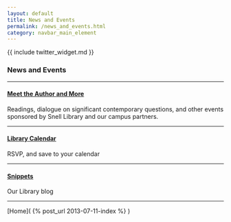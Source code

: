 ```yaml
---
layout: default
title: News and Events
permalink: /news_and_events.html
category: navbar_main_element
---
```


{{ include twitter_widget.md }}


### News and Events 

* * *

#### [Meet the Author and More](http://library.northeastern.edu/news-events)
Readings, dialogue on significant contemporary questions, and other events sponsored by Snell Library and our campus partners.

* * * 

#### [Library Calendar](http://library.northeastern.edu/news-events/calendar) 
RSVP, and save to your calendar 

* * * 

#### [Snippets](http://www.lib.neu.edu/snippets/) 
Our Library blog 

* * * 

[Home]( {% post_url 2013-07-11-index %} ) 

